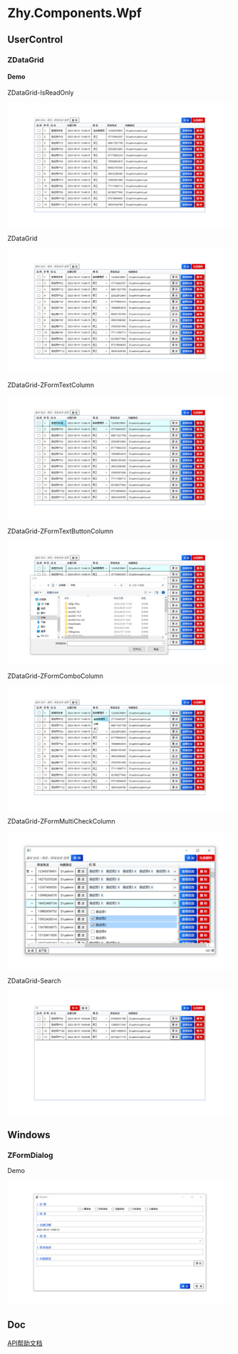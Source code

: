 # Zhy.Components.Wpf

## UserControl

### ZDataGrid

#### Demo

ZDataGrid-IsReadOnly

![ZDataGrid-IsReadOnly](https://raw.githubusercontent.com/WineMonk/images/master/blog/post/202309011408418.png)

ZDataGrid

![ZDataGrid](https://raw.githubusercontent.com/WineMonk/images/master/blog/post/202309011408379.png)

ZDataGrid-ZFormTextColumn

![ZDataGrid-ZFormTextColumn](https://raw.githubusercontent.com/WineMonk/images/master/blog/post/202309011409618.png)

ZDataGrid-ZFormTextButtonColumn

![ZDataGrid-ZFormTextButtonColumn](https://raw.githubusercontent.com/WineMonk/images/master/blog/post/202309011409545.png)

ZDataGrid-ZFormComboColumn

![ZDataGrid-ZFormComboColumn](https://raw.githubusercontent.com/WineMonk/images/master/blog/post/202309011410307.png)

ZDataGrid-ZFormMultiCheckColumn

![image-20230914160713526](https://raw.githubusercontent.com/WineMonk/images/master/blog/post/202309141607659.png)

ZDataGrid-Search

![ZDataGrid-Search](https://raw.githubusercontent.com/WineMonk/images/master/blog/post/202309011410775.png)



## Windows

### ZFormDialog

Demo

![ZFormDialog](https://raw.githubusercontent.com/WineMonk/images/master/blog/post/202309011410834.png)



## Doc

[API帮助文档](http://zhy.shaoshao.net.cn:3729/)
